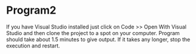# Program2
If you have Visual Studio installed just click on Code >> Open With Visual Studio and then clone the project to a spot on your computer.
Program should take about 1.5 minutes to give output. If it takes any longer, stop the execution and restart.
